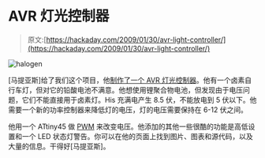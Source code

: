 # AVR 灯光控制器

> 原文:[https://hackaday.com/2009/01/30/avr-light-controller/](https://hackaday.com/2009/01/30/avr-light-controller/)

![halogen](../Images/0a509bc957863481d5c5db18442190d3.png "halogen")

[马提亚斯]给了我们这个项目，他[制作了一个 AVR 灯光控制器](http://electronics.ringwald.ch/?n=Main.AvrLightController)。他有一个卤素自行车灯，但对它的铅酸电池不满意。他想使用锂聚合物电池，但发现由于电压问题，它们不能直接用于卤素灯。His 充满电产生 8.5 伏，不能放电到 5 伏以下。他需要一个新的功率控制器来降低灯的电压，灯的电压需要保持在 6-12 伏之间。

他用一个 ATtiny45 做 [PWM](http://en.wikipedia.org/wiki/Pulse-width_modulation) 来改变电压。他添加的其他一些很酷的功能是高低设置和一个 LED 状态灯警告。你可以在他的页面上找到图片、图表和源代码，以及大量的信息。干得好[马提亚斯]。